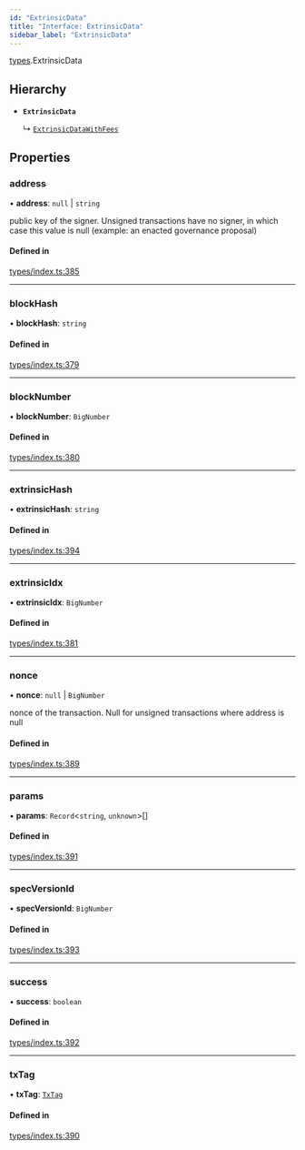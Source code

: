 ```yaml
---
id: "ExtrinsicData"
title: "Interface: ExtrinsicData"
sidebar_label: "ExtrinsicData"
---
```


[types](../../../modules/Types/Types.md).ExtrinsicData

## Hierarchy

- **`ExtrinsicData`**

  ↳ [`ExtrinsicDataWithFees`](../ExtrinsicDataWithFees/ExtrinsicDataWithFees.md)

## Properties

### address

• **address**: ``null`` \| `string`

public key of the signer. Unsigned transactions have no signer, in which case this value is null (example: an enacted governance proposal)

#### Defined in

[types/index.ts:385](https://github.com/PolymeshAssociation/polymesh-sdk/blob/95e180d28/src/types/index.ts#L385)

___

### blockHash

• **blockHash**: `string`

#### Defined in

[types/index.ts:379](https://github.com/PolymeshAssociation/polymesh-sdk/blob/95e180d28/src/types/index.ts#L379)

___

### blockNumber

• **blockNumber**: `BigNumber`

#### Defined in

[types/index.ts:380](https://github.com/PolymeshAssociation/polymesh-sdk/blob/95e180d28/src/types/index.ts#L380)

___

### extrinsicHash

• **extrinsicHash**: `string`

#### Defined in

[types/index.ts:394](https://github.com/PolymeshAssociation/polymesh-sdk/blob/95e180d28/src/types/index.ts#L394)

___

### extrinsicIdx

• **extrinsicIdx**: `BigNumber`

#### Defined in

[types/index.ts:381](https://github.com/PolymeshAssociation/polymesh-sdk/blob/95e180d28/src/types/index.ts#L381)

___

### nonce

• **nonce**: ``null`` \| `BigNumber`

nonce of the transaction. Null for unsigned transactions where address is null

#### Defined in

[types/index.ts:389](https://github.com/PolymeshAssociation/polymesh-sdk/blob/95e180d28/src/types/index.ts#L389)

___

### params

• **params**: `Record`\<`string`, `unknown`\>[]

#### Defined in

[types/index.ts:391](https://github.com/PolymeshAssociation/polymesh-sdk/blob/95e180d28/src/types/index.ts#L391)

___

### specVersionId

• **specVersionId**: `BigNumber`

#### Defined in

[types/index.ts:393](https://github.com/PolymeshAssociation/polymesh-sdk/blob/95e180d28/src/types/index.ts#L393)

___

### success

• **success**: `boolean`

#### Defined in

[types/index.ts:392](https://github.com/PolymeshAssociation/polymesh-sdk/blob/95e180d28/src/types/index.ts#L392)

___

### txTag

• **txTag**: [`TxTag`](../../../modules/Generated/Types/Types.md#txtag)

#### Defined in

[types/index.ts:390](https://github.com/PolymeshAssociation/polymesh-sdk/blob/95e180d28/src/types/index.ts#L390)
